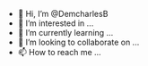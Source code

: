 - 👋 Hi, I’m @DemcharlesB
- 👀 I’m interested in ...
- 🌱 I’m currently learning ...
- 💞️ I’m looking to collaborate on ...
- 📫 How to reach me ...

<!---
DemcharlesB/DemcharlesB is a ✨ special ✨ repository because its `README.md` (this file) appears on your GitHub profile.
You can click the Preview link to take a look at your changes.
--->
